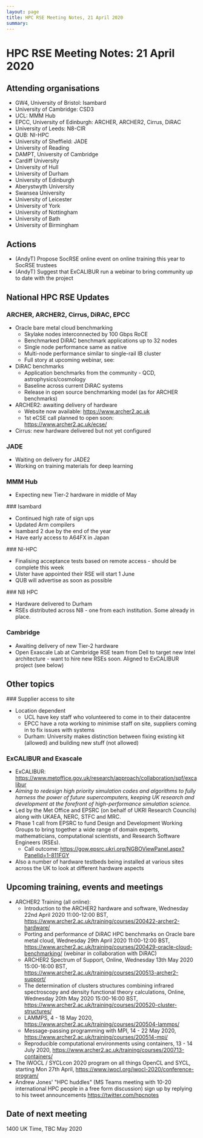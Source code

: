```yaml
---
layout: page
title: HPC RSE Meeting Notes, 21 April 2020
summary:
---
```


# HPC RSE Meeting Notes: 21 April 2020

## Attending organisations

   - GW4, University of Bristol: Isambard
   - University of Cambridge: CSD3
   - UCL: MMM Hub
   - EPCC, University of Edinburgh: ARCHER, ARCHER2, Cirrus, DiRAC
   - University of Leeds: N8-CIR
   - QUB: NI-HPC
   - University of Sheffield: JADE
   - University of Reading
   - DAMPT, University of Cambridge
   - Cardiff University
   - University of Hull
   - University of Durham
   - University of Edinburgh
   - Aberystwyth University
   - Swansea University
   - University of Leicester
   - University of York
   - University of Nottingham
   - University of Bath
   - University of Birmingham

## Actions

   - (AndyT) Propose SocRSE online event on online training this year to SocRSE trustees
   - (AndyT) Suggest that ExCALIBUR run a webinar to bring community up to date with the project

## National HPC RSE Updates

### ARCHER, ARCHER2, Cirrus, DiRAC, EPCC

   - Oracle bare metal cloud benchmarking
     + Skylake nodes interconnected by 100 Gbps RoCE
     + Benchmarked DiRAC benchmark applications up to 32 nodes
     + Single node performance same as native
     + Multi-node performance similar to single-rail IB cluster
     + Full story at upcoming webinar, see: 
   - DiRAC benchmarks
     + Application benchmarks from the community - QCD, astrophysics/cosmology
     + Baseline across current DiRAC systems
     + Release in open source benchmarking model (as for ARCHER benchmarks)
   - ARCHER2: awaiting delivery of hardware
     + Website now available: https://www.archer2.ac.uk
     + 1st eCSE call planned to open soon: https://www.archer2.ac.uk/ecse/
   - Cirrus: new hardware delivered but not yet configured

### JADE

   - Waiting on delivery for JADE2
   - Working on training materials for deep learning

### MMM Hub

  - Expecting new Tier-2 hardware in middle of May

### Isambard

  - Continued high rate of sign ups
  - Updated Arm compilers
  - Isambard 2 due by the end of the year
  - Have early access to A64FX in Japan

### NI-HPC

  - Finalising acceptance tests based on remote access - should be complete this week
  - Ulster have appointed their RSE will start 1 June
  - QUB will advertise as soon as possible

### N8 HPC

  - Hardware delivered to Durham
  - RSEs distributed across N8 - one from each institution. Some already in place.

### Cambridge

  - Awaiting delivery of new Tier-2 hardware
  - Open Exascale Lab at Cambridge RSE team from Dell to target new Intel architecture - want to hire new RSEs soon. Aligned to ExCALIBUR project (see below)

## Other topics

### Supplier access to site

  - Location dependent
    - UCL have key staff who volunteered to come in to their datacentre
    - EPCC have a rota working to minimise staff on site, suppliers coming in to fix issues with systems
    - Durham: University makes distinction between fixing existing kit (allowed) and building new stuff (not allowed)

### ExCALIBUR and Exascale

  - ExCALIBUR: https://www.metoffice.gov.uk/research/approach/collaboration/spf/excalibur
  - *Aiming to redesign high priority simulation codes and algorithms to fully harness the power of future supercomputers, keeping UK research and development at the forefront of high-performance simulation science.*
  -  Led by the Met Office and EPSRC (on behalf of UKRI Research Councils) along
with UKAEA, NERC, STFC and MRC.
  - Phase 1 call from EPSRC to fund Design and Development Working Groups to bring together a wide range of domain experts, mathematicians, computational scientists, and Research Software Engineers (RSEs).
    - Call outcome: https://gow.epsrc.ukri.org/NGBOViewPanel.aspx?PanelId=1-811FGY
  - Also a number of hardware testbeds being installed at various sites across the UK to look at different hardware aspects

## Upcoming training, events and meetings

  - ARCHER2 Training (all online):
    - Introduction to the ARCHER2 hardware and software, Wednesday 22nd April 2020 11:00-12:00 BST, https://www.archer2.ac.uk/training/courses/200422-archer2-hardware/
    - Porting and performance of DiRAC HPC benchmarks on Oracle bare metal cloud, Wednesday 29th April 2020 11:00-12:00 BST, https://www.archer2.ac.uk/training/courses/200429-oracle-cloud-benchmarking/ (webinar in collaboration with DiRAC)
    - ARCHER2 Spectrum of Support, Online, Wednesday 13th May 2020 15:00-16:00 BST, https://www.archer2.ac.uk/training/courses/200513-archer2-support/
    - The determination of clusters structures combining infrared spectroscopy and density functional theory calculations, Online, Wednesday 20th May 2020 15:00-16:00 BST, https://www.archer2.ac.uk/training/courses/200520-cluster-structures/
    - LAMMPS, 4 - 18 May 2020, https://www.archer2.ac.uk/training/courses/200504-lammps/
    - Message-passing programming with MPI, 14 - 22 May 2020, https://www.archer2.ac.uk/training/courses/200514-mpi/
    - Reproducible computational environments using containers, 13 - 14 July 2020, https://www.archer2.ac.uk/training/courses/200713-containers/
  - The IWOCL / SYCLcon 2020 program on all things OpenCL and SYCL, starting Mon 27th April, https://www.iwocl.org/iwocl-2020/conference-program/ 
  - Andrew Jones' "HPC huddles" (MS Teams meeting with 10-20 international HPC people in a free form discussion) sign up by replying to his tweet announcements https://twitter.com/hpcnotes

## Date of next meeting

1400 UK Time, TBC May 2020
